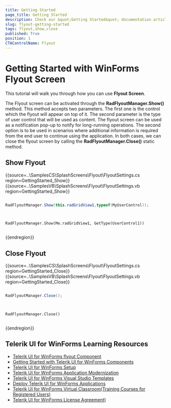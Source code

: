 ```yaml
---
title: Getting Started
page_title: Getting Started 
description: Check our &quot;Getting Started&quot; documentation article for the RadBusyIndicator {{ site.framework_name }} control.
slug: flyout-getting-started
tags: flyout,show,close
published: True
position: 1
CTAControlName: Flyout
---
```


# Getting Started with WinForms Flyout Screen

This tutorial will walk you through how you can use __Flyout Screen__. 

The Flyout screen can be activated through the __RadFlyoutManager.Show()__ method. This method accepts two parameters. The first one is the control which the flyout will appear on top of it. The second parameter is the type of user control that will be used as content. The flyout screen can be used as a notification pop-up to notify for long-running operations. The second option is to be used in scenarios where additional information is required from the end user to continue using the application. In both cases, we can close the flyout screen by calling the __RadFlyoutManager.Close()__ static method. 

## Show Flyout

{{source=..\SamplesCS\SplashScreens\Flyout\FlyoutSettings.cs region=GettingStarted_Show}} 
{{source=..\SamplesVB\SplashScreens\Flyout\FlyoutSettings.vb region=GettingStarted_Show}} 

````C#

RadFlyoutManager.Show(this.radGridView1,typeof(MyUserControl));
	

````
````VB.NET

RadFlyoutManager.Show(Me.radGridView1, GetType(UserControl1))


````

{{endregion}}

## Close Flyout

{{source=..\SamplesCS\SplashScreens\Flyout\FlyoutSettings.cs region=GettingStarted_Close}} 
{{source=..\SamplesVB\SplashScreens\Flyout\FlyoutSettings.vb region=GettingStarted_Close}} 

````C#

RadFlyoutManager.Close();
	

````
````VB.NET

RadFlyoutManager.Close()


````

{{endregion}}

 
        

## Telerik UI for WinForms Learning Resources
* [Telerik UI for WinForms flyout Component](https://www.telerik.com/products/winforms/flyout.aspx)
* [Getting Started with Telerik UI for WinForms Components](https://docs.telerik.com/devtools/winforms/getting-started/first-steps)
* [Telerik UI for WinForms Setup](https://docs.telerik.com/devtools/winforms/installation-and-upgrades/installing-on-your-computer)
* [Telerik UI for WinForms Application Modernization](https://docs.telerik.com/devtools/winforms/winforms-converter/overview)
* [Telerik UI for WinForms Visual Studio Templates](https://docs.telerik.com/devtools/winforms/visual-studio-integration/visual-studio-templates)
* [Deploy Telerik UI for WinForms Applications](https://docs.telerik.com/devtools/winforms/deployment-and-distribution/application-deployment)
* [Telerik UI for WinForms Virtual Classroom(Training Courses for Registered Users)](https://learn.telerik.com/learn/course/external/view/elearning/17/telerik-ui-for-winforms)
* [Telerik UI for WinForms License Agreement)](https://www.telerik.com/purchase/license-agreement/winforms-dlw-s)

